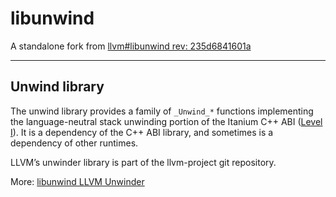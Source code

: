 # libunwind

A standalone fork from [llvm#libunwind rev: 235d6841601a](https://github.com/llvm/llvm-project/tree/main/libunwind)

---

## Unwind library

The unwind library provides a family of `_Unwind_*` functions implementing the language-neutral stack unwinding portion of the Itanium C++ ABI ([Level I](https://itanium-cxx-abi.github.io/cxx-abi/abi-eh.html#base-abi)). It is a dependency of the C++ ABI library, and sometimes is a dependency of other runtimes.

LLVM’s unwinder library is part of the llvm-project git repository. 

More: [libunwind LLVM Unwinder](libunwind/docs/index.rst)